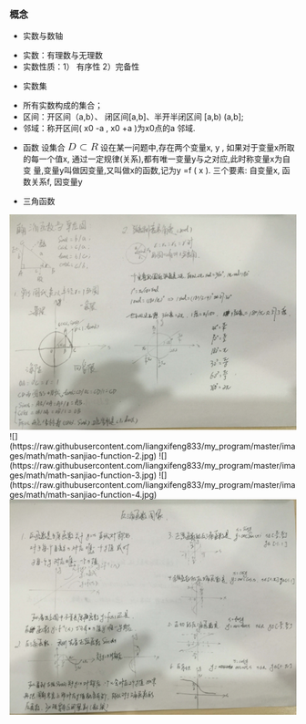 ### 概念
* 实数与数轴
 + 实数：有理数与无理数
 + 实数性质：1） 有序性 2）完备性

* 实数集
 + 所有实数构成的集合；
 + 区间：开区间（a,b）、 闭区间[a,b]、半开半闭区间 [a,b) (a,b];
 + 邻域：称开区间( x0 -a , x0 +a )为x0点的a 邻域.

* 函数
设集合 ![](https://raw.githubusercontent.com/liangxifeng833/my_program/master/images/math/equation-function-1.gif)
设在某一问题中,存在两个变量x, y , 如果对于变量x所取的每一个值x, 通过一定规律(关系),都有唯一变量y与之对应,此时称变量x为自变 量,变量y叫做因变量,又叫做x的函数,记为y =f ( x ). 三个要素: 自变量x, 函数关系f, 因变量y

* 三角函数 

<img src="https://raw.githubusercontent.com/liangxifeng833/my_program/master/images/math/math-sanjiao-function-1.jpg" width="550" />
![](https://raw.githubusercontent.com/liangxifeng833/my_program/master/images/math/math-sanjiao-function-2.jpg)
![](https://raw.githubusercontent.com/liangxifeng833/my_program/master/images/math/math-sanjiao-function-3.jpg)
![](https://raw.githubusercontent.com/liangxifeng833/my_program/master/images/math/math-sanjiao-function-4.jpg)
<img src="https://raw.githubusercontent.com/liangxifeng833/my_program/master/images/math/math-sanjiao-function-5.jpg" width="550" />


